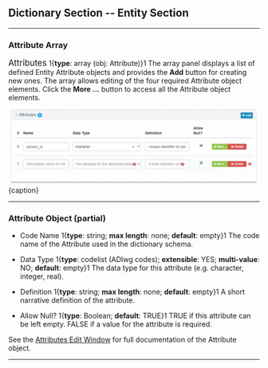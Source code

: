 ## Dictionary Section -- Entity Section
--- 

### Attribute Array

<span class="md-panel" style="font-size: larger">Attributes</span> 1{**type**: array (obj: <span class="md-panel">Attribute</span>)}1  The array panel displays a list of defined <span class="md-panel">Entity</span> <span class="md-panel">Attribute</span> objects and provides the <strong class="btn btn-info btn-xs"> <i class="fa fa-plus"> </i> Add</strong> button for creating new ones.  The array allows editing of the four required <span class="md-panel">Attribute</span> object elements.  Click the <strong class="btn btn-success btn-xs"> <i class="fa fa-pencil"> </i> More ...</strong> button to access all the <span class="md-panel">Attribute</span> object elements.

![Attributes Array](/assets/reference/edit-objects/dictionary/entities/attribute-array.png){caption}

---

### Attribute Object (partial)

* <span class="md-element">Code Name</span> <i class="fa fa-asterisk required" title="Required"> </i> 1{**type**: string; **max length**: none; **default**: empty}1 The code name of the <span class="md-panel">Attribute</span> used in the dictionary schema.

* <span class="md-element">Data Type</span> <i class="fa fa-asterisk required" title="Required"> </i> 1{**type**: codelist (ADIwg codes); **extensible**: YES; **multi-value**: NO; **default**: empty}1 The data type for this attribute (e.g. character, integer, real).

* <span class="md-element">Definition</span> <i class="fa fa-asterisk required" title="Required"> </i> 1{**type**: string; **max length**: none; **default**: empty}1 A short narrative definition of the attribute.

* <span class="md-element">Allow Null?</span> <i class="fa fa-asterisk required" title="Required"> </i> 1{**type**: Boolean; **default**: TRUE}1 TRUE if this attribute can be left empty.  FALSE if a value for the attribute is required. 

See the [<span class="md-panel">Attributes</span> <span class="md-window">Edit Window</span>](../attribute-panels/attribute-section.md) for full documentation of the <span class="md-panel">Attribute</span> object.

---
